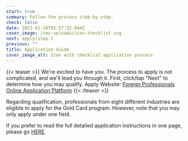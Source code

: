 ```yaml
---
start: true
summary: Follow the process step-by-step.
check: false
date: 2021-01-18T02:57:32.044Z
cover_image: /cms-uploads/icon-checklist.svg
next: apply/step-1
previous: ""
title: Application Guide
cover_image_alt: Icon with checklist application process
---
```

{{< teaser >}}
We're excited to have you. The process to apply is not complicated, and we'll lead you through it. First, click/tap "Next" to determine how you may qualify. Apply Website:  [Foreign Professionals Online Application Platform](https://coa.immigration.gov.tw/coa-frontend/four-in-one/entry/golden-card)
{{< /teaser >}}

Regarding qualification, professionals from eight different industries are eligible to apply for the Gold Card program. However, note that you may only apply under one field.

If you prefer to read the full detailed application instructions in one page, please go [HERE](https://goldcard.nat.gov.tw/zh/application/).